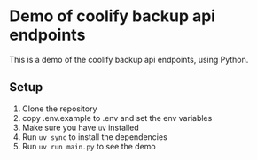 # Demo of coolify backup api endpoints

This is a demo of the coolify backup api endpoints, using Python. 

## Setup

1. Clone the repository
2. copy .env.example to .env and set the env variables
3. Make sure you have `uv` installed
4. Run `uv sync` to install the dependencies
5. Run `uv run main.py` to see the demo

